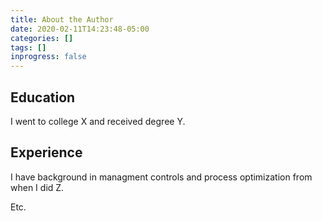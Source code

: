 ```yaml
---
title: About the Author
date: 2020-02-11T14:23:48-05:00
categories: []
tags: []
inprogress: false
---
```


## Education

I went to college X and received degree Y.

## Experience

I have background in managment controls and process optimization from when I did Z.

Etc.